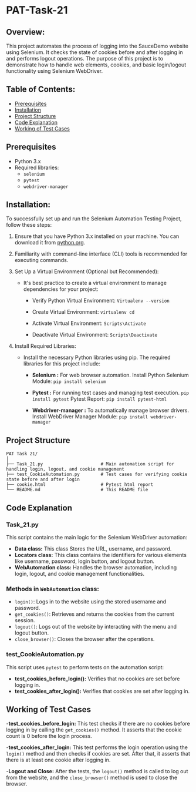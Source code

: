# PAT-Task-21

## Overview:
This project automates the process of logging into the SauceDemo website using Selenium. It checks the state of cookies before and after logging in and performs logout operations. The purpose of this project is to demonstrate how to handle web elements, cookies, and basic login/logout functionality using Selenium WebDriver.

## Table of Contents:
- [Prerequisites](#prerequisites)
- [Installation](#installation)
- [Project Structure](#project-structure)
- [Code Explanation](#Code-Explanation)
- [Working of Test Cases](#Working-of-Test-Cases)

## Prerequisites
- Python 3.x
- Required libraries:
  - `selenium`
  - `pytest`
  - `webdriver-manager`
 
## Installation:
To successfully set up and run the Selenium Automation Testing Project, follow these steps:

1. Ensure that you have Python 3.x installed on your machine. You can download it from  [python.org](https://www.python.org/).

2. Familiarity with command-line interface (CLI) tools is recommended for executing commands.

3. Set Up a Virtual Environment (Optional but Recommended):
   - It's best practice to create a virtual environment to manage dependencies for your project:
     
     - Verify Python Virtual Environment: `Virtualenv --version`
       
     - Create Virtual Environment:  `virtualenv cd`
       
     - Activate Virtual Environment:  `Scripts\Activate`
       
     - Deactivate Virtual Environment: `Scripts\Deactivate`
       
4.  Install Required Libraries:
    - Install the necessary Python libraries using pip. The required libraries for this project include:
      - __Selenium :__ For web browser automation.
        Install Python Selenium Module: `pip install selenium`
        
      - __Pytest :__ For running test cases and managing test execution.
        `pip install pytest`
         Pytest Report: `pip install pytest-html`
        
      - __Webdriver-manager :__ To automatically manage browser drivers.
          Install WebDriver Manager Module: `pip install webdriver-manager`

## Project Structure
```
PAT Task 21/
│
├── Task_21.py                      # Main automation script for handling login, logout, and cookie management
├── test_CookieAutomation.py        # Test cases for verifying cookie state before and after login
├── cookie.html                     # Pytest html report
└── README.md                       # This README file
```

## Code Explanation
### Task_21.py
This script contains the main logic for the Selenium WebDriver automation:

- __Data class:__ This class Stores the URL, username, and password.
- __Locators class:__ This class contains the identifiers for various elements like username, password, login button, and logout button.
- __WebAutomation class:__ Handles the browser automation, including login, logout, and cookie management functionalities.

### Methods in `WebAutomation` class:
- `login()`: Logs in to the website using the stored username and password.
- `get_cookies()`: Retrieves and returns the cookies from the current session.
- `logout()`: Logs out of the website by interacting with the menu and logout button.
- `close_browser()`: Closes the browser after the operations.

### test_CookieAutomation.py
This script uses `pytest` to perform tests on the automation script:
- __test_cookies_before_login():__ Verifies that no cookies are set before logging in.
- __test_cookies_after_login():__ Verifies that cookies are set after logging in.

## Working of Test Cases
-__test_cookies_before_login:__ This test checks if there are no cookies before logging in by calling the `get_cookies()` method. It asserts that the cookie count is 0 before the login process.

-__test_cookies_after_login:__ This test performs the login operation using the `login()` method and then checks if cookies are set. After that, it asserts that there is at least one cookie after logging in.

-__Logout and Close:__ After the tests, the `logout()` method is called to log out from the website, and the `close_browser()` method is used to close the browser.



  


